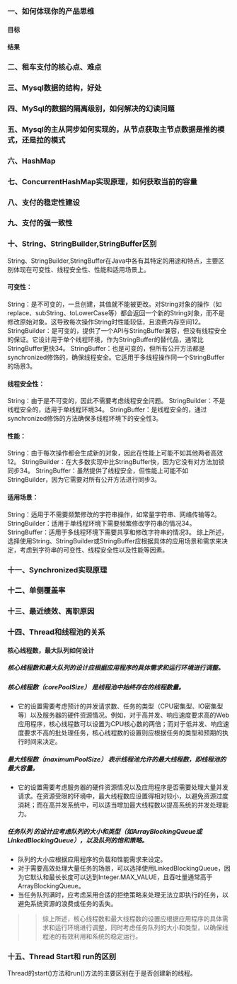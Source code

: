 ### 一、如何体现你的产品思维
#### 目标
#### 结果

### 二、租车支付的核心点、难点
### 三、Mysql数据的结构，好处
### 四、MySql的数据的隔离级别，如何解决的幻读问题
### 五、Mysql的主从同步如何实现的，从节点获取主节点数据是推的模式，还是拉的模式
### 六、HashMap
### 七、ConcurrentHashMap实现原理，如何获取当前的容量
### 八、支付的稳定性建设
### 九、支付的强一致性
### 十、String、StringBuilder,StringBuffer区别
String、‌StringBuilder,StringBuffer在Java中各有其特定的用途和特点，‌主要区别体现在可变性、‌线程安全性、‌性能和适用场景上。‌

#### 可变性：‌
String：‌是不可变的，‌一旦创建，‌其值就不能被更改。‌对String对象的操作（‌如replace、‌subString、‌toLowerCase等）‌都会返回一个新的String对象，‌而不是修改原始对象。‌这导致每次操作String时性能较低，‌且浪费内存空间12。‌
StringBuilder：‌是可变的，‌提供了一个API与StringBuffer兼容，‌但没有线程安全的保证。‌它设计用于单个线程环境，‌作为StringBuffer的替代品，‌通常比StringBuffer更快34。‌
StringBuffer：‌也是可变的，‌但所有公开方法都是synchronized修饰的，‌确保线程安全。‌它适用于多线程操作同一个StringBuffer的场景3。‌
#### 线程安全性：‌
String：‌由于是不可变的，‌因此不需要考虑线程安全问题。‌
StringBuilder：‌不是线程安全的，‌适用于单线程环境34。‌
StringBuffer：‌是线程安全的，‌通过synchronized修饰的方法确保多线程环境下的安全性3。‌
#### 性能：‌
String：‌由于每次操作都会生成新的对象，‌因此在性能上可能不如其他两者高效12。‌
StringBuilder：‌在大多数实现中比StringBuffer快，‌因为它没有对方法加锁同步34。‌
StringBuffer：‌虽然提供了线程安全，‌但性能上可能不如StringBuilder，‌因为它需要对所有公开方法进行同步3。‌
#### 适用场景：‌
String：‌适用于不需要频繁修改的字符串操作，‌如常量字符串、‌网络传输等2。‌
StringBuilder：‌适用于单线程环境下需要频繁修改字符串的情况34。‌
StringBuffer：‌适用于多线程环境下需要共享和修改字符串的情况3。‌
综上所述，‌选择使用String、‌StringBuilder或StringBuffer应根据具体的应用场景和需求来决定，‌考虑到字符串的可变性、‌线程安全性以及性能等因素。‌
### 十一、Synchronized实现原理
### 十二、单侧覆盖率
### 十三、最近绩效、离职原因
### 十四、Thread和线程池的关系
#### 核心线程数，最大队列如何设计
##### 核心线程数和最大队列的设计应根据应用程序的具体需求和运行环境进行调整。‌

##### 核心线程数（‌corePoolSize）‌ 是线程池中始终存在的线程数量。
* ‌它的设置需要考虑预计的并发请求数、‌任务的类型（‌CPU密集型、‌IO密集型等）‌以及服务器的硬件资源情况。‌例如，‌对于高并发、‌响应速度要求高的Web应用程序，‌核心线程数可以设置为CPU核心数的两倍；‌而对于低并发、‌响应速度要求不高的批处理任务，‌核心线程数的设置则应根据任务的类型和预期的执行时间来决定。‌
##### 最大线程数（‌maximumPoolSize）‌ 表示线程池允许的最大线程数，‌即线程池的最大容量。
* ‌它的设置需要考虑服务器的硬件资源情况以及应用程序是否需要处理大量并发请求。‌在资源受限的环境中，‌最大线程数应设置得相对较小，‌以避免资源过度消耗；‌而在高并发系统中，‌可以适当增加最大线程数以提高系统的并发处理能力。‌
##### 任务队列 的设计应考虑队列的大小和类型（‌如ArrayBlockingQueue或LinkedBlockingQueue）‌，‌以及队列的饱和策略。
* ‌队列的大小应根据应用程序的负载和性能需求来设定。
* ‌对于需要高效处理大量任务的场景，‌可以选择使用LinkedBlockingQueue，‌因为它默认和最长长度可以达到Integer.MAX_VALUE，‌且吞吐量通常高于ArrayBlockingQueue。
* ‌当任务队列满时，‌应考虑采用合适的拒绝策略来处理无法立即执行的任务，‌以避免系统资源的浪费或任务的丢失。‌
>> 综上所述，‌核心线程数和最大线程数的设置应根据应用程序的具体需求和运行环境进行调整，‌同时考虑任务队列的大小和类型，‌以确保线程池的有效利用和系统的稳定运行。‌
### 十五、Thread Start和 run的区别
Thread的start()方法和run()方法的主要区别在于是否创建新的线程。‌

